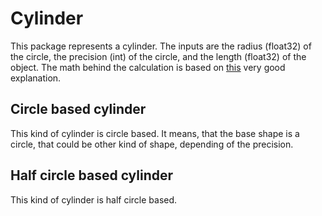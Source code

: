 # Cylinder

This package represents a cylinder. The inputs are the radius (float32) of the circle, the precision (int) of the circle, and the length (float32) of the object.
The math behind the calculation is based on [this](http://www.songho.ca/opengl/gl_cylinder.html) very good explanation.

## Circle based cylinder

This kind of cylinder is circle based. It means, that the base shape is a circle, that could be other kind of shape, depending of the precision.

## Half circle based cylinder

This kind of cylinder is half circle based.
